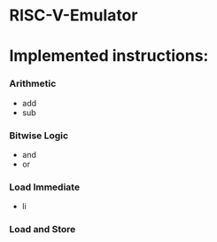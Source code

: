 # RISC-V-Emulator

# Implemented instructions:

### Arithmetic

- add
- sub

### Bitwise Logic

- and
- or

### Load Immediate

- li


### Load and Store